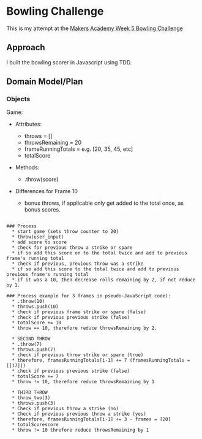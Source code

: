 # Bowling Challenge

This is my attempt at the [Makers Academy Week 5 Bowling Challenge](https://github.com/makersacademy/bowling-challenge)

## Approach

I built the bowling scorer in Javascript using TDD.  

## Domain Model/Plan

### Objects

Game:
  * Attributes:
    * throws = []
    * throwsRemaining = 20
    * frameRunningTotals = e.g. [20, 35, 45, etc]
    * totalScore
  * Methods:
    * .throw(score)

  * Differences for Frame 10
    * bonus throws, if applicable only get added to the total once, as bonus scores.
```

### Process
  * start game (sets throw counter to 20)
  * throw(user_input)
  * add score to score
  * check for previous throw a strike or spare
  * if so add this score on to the total twice and add to previous frame's running total
  * check if previous, previous throw was a strike
  * if so add this score to the total twice and add to previous previous frame's running total
  * if it was a 10, then decrease rolls remaining by 2, if not reduce by 1.

### Process example for 3 frames in pseudo-JavaScript code):
  * .throw(10)
  * throws.push(10)
  * check if previous frame strike or spare (false)
  * check if previous previous strike (false)
  * totalScore += 10
  * throw == 10, therefore reduce throwsRemaining by 2.

  * SECOND THROW
  * .throw(7)
  * throws.push(7)
  * check if previous throw strike or spare (true)
  * therefore, framesRunningTotals[i-1] += 7 (framesRunningTotals = [[17]])
  * check if previous previous strike (false)
  * totalScore += 7
  * throw != 10, therefore reduce throwsRemaining by 1

  * THIRD THROW
  * throw_two(3)
  * throws.push(3)
  * Check if previous throw a strike (no)
  * Check if previous previous throw a strike (yes)
  * therefore, framesRunningTotals[i-1] += 3 - frames = [20]
  * totalScorescore
  * throw != 10 threfore reduce throwsRemaining by 1
